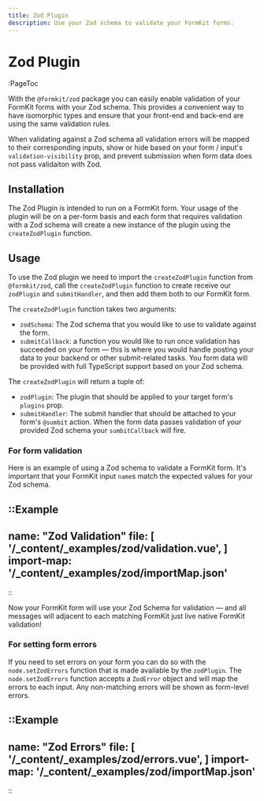 ```yaml
---
title: Zod Plugin
description: Use your Zod schema to validate your FormKit forms.
---
```


# Zod Plugin

:PageToc

With the `@formkit/zod` package you can easily enable validation of your FormKit forms with your Zod schema. This provides a convenient way to have isomorphic types and ensure that your front-end and back-end are using the same validation rules.

When validating against a Zod schema all validation errors will be mapped to their corresponding inputs, show or hide based on your form / input's `validation-visibility` prop, and prevent submission when form data does not pass validaiton with Zod.

## Installation

The Zod Plugin is intended to run on a FormKit form. Your usage of the plugin will be on a per-form basis and each form that requires validation with a Zod schema will create a new instance of the plugin using the `createZodPlugin` function.

## Usage

To use the Zod plugin we need to import the `createZodPlugin` function from `@formkit/zod`, call the `createZodPlugin` function to create receive our `zodPlugin` and `submitHandler`, and then add them both to our FormKit form.

The `createZodPlugin` function takes two arguments:

- `zodSchema`: The Zod schema that you would like to use to validate against the form.
- `submitCallback`: a function you would like to run once validation has succeeded on your form — this is where you would handle posting your data to your backend or other submit-related tasks. You form data will be provided with full TypeScript support based on your Zod schema.

The `createZodPlugin` will return a tuple of:

- `zodPlugin`: The plugin that should be applied to your target form's `plugins` prop.
- `submitHandler`: The submit handler that should be attached to your form's `@sumbit` action. When the form data passes validation of your provided Zod schema your `sumbitCallback` will fire.

### For form validation

Here is an example of using a Zod schema to validate a FormKit form. It's important that your FormKit input `name`s match the expected values for your Zod schema.

::Example
---
name: "Zod Validation"
file: [
'/\_content/_examples/zod/validation.vue',
]
import-map: '/\_content/_examples/zod/importMap.json'
---
::

Now your FormKit form will use your Zod Schema for validation — and all messages will adjacent to each matching FormKit just live native FormKit validation!

### For setting form errors

If you need to set errors on your form you can do so with the `node.setZodErrors` function that is made available by the `zodPlugin`. The `node.setZodErrors` function accepts a `ZodError` object and will map the errors to each input. Any non-matching errors will be shown as form-level errors.

::Example
---
name: "Zod Errors"
file: [
'/\_content/_examples/zod/errors.vue',
]
import-map: '/\_content/_examples/zod/importMap.json'
---
::